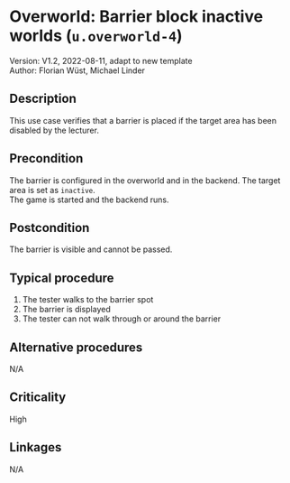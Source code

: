 # Overworld: Barrier block inactive worlds (`u.overworld-4`)

Version: V1.2, 2022-08-11, adapt to new template \
Author: Florian Wüst, Michael Linder  

## Description

This use case verifies that a barrier is placed if the target area has been disabled by the lecturer.  

## Precondition

The barrier is configured in the overworld and in the backend. The target area is set as `inactive`.  
The game is started and the backend runs.

## Postcondition

The barrier is visible and cannot be passed.

## Typical procedure

1. The tester walks to the barrier spot
2. The barrier is displayed
3. The tester can not walk through or around the barrier

## Alternative procedures

N/A

## Criticality

High

## Linkages

N/A
